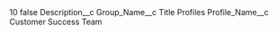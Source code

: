 <?xml version="1.0" encoding="UTF-8"?>
<CustomMetadata xmlns="http://soap.sforce.com/2006/04/metadata" xmlns:xsi="http://www.w3.org/2001/XMLSchema-instance" xmlns:xsd="http://www.w3.org/2001/XMLSchema">
    <label>10</label>
    <protected>false</protected>
    <values>
        <field>Description__c</field>
        <value xsi:nil="true"/>
    </values>
    <values>
        <field>Group_Name__c</field>
        <value xsi:type="xsd:string">Title Profiles</value>
    </values>
    <values>
        <field>Profile_Name__c</field>
        <value xsi:type="xsd:string">Customer Success Team</value>
    </values>
</CustomMetadata>
